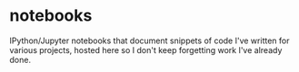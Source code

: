 # notebooks

IPython/Jupyter notebooks that document snippets of code I've written for various projects, hosted here so I don't keep forgetting work I've already done.